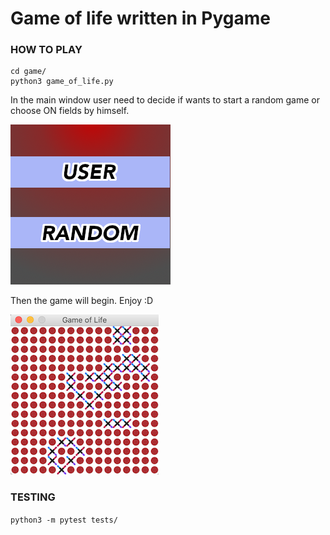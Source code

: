 # Game of life written in Pygame

### HOW TO PLAY
```
cd game/
python3 game_of_life.py
```

In the main window user need to decide if wants to start a random game or choose ON fields by himself.

![start image](images/start.png)


Then the game will begin.
Enjoy :D

![play image](images/play.png)

### TESTING
```python3 -m pytest tests/```